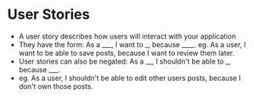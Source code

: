 # User Stories
* A user story describes how users will interact with your application
* They have the form: As a ___, I want to _, because ____.
eg. As a user, I want to be able to save posts, because I want to review them later.
* User stories can also be negated: As a __, I shouldn't be able to _, because ___.
* eg. As a user, I shouldn't be able to edit other users posts, because I don't own those posts.
